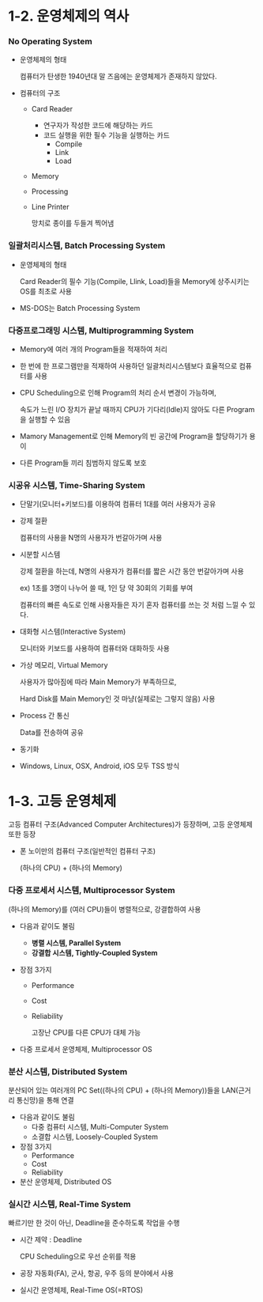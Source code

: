 # 1-2. 운영체제의 역사

### No Operating System

- 운영체제의 형태

  컴퓨터가 탄생한 1940년대 말 즈음에는 운영체제가 존재하지 않았다.

- 컴퓨터의 구조

  - Card Reader

    - 연구자가 작성한 코드에 해당하는 카드
    - 코드 실행을 위한 필수 기능을 실행하는 카드
      - Compile
      - Link
      - Load

  - Memory

  - Processing

  - Line Printer

    망치로 종이를 두들겨 찍어냄



### 일괄처리시스템, Batch Processing System

- 운영체제의 형태

  Card Reader의 필수 기능(Compile, Llink, Load)들을 Memory에 상주시키는 OS를 최초로 사용

- MS-DOS는 Batch Processing System



### 다중프로그래밍 시스템, Multiprogramming System

- Memory에 여러 개의 Program들을 적재하여 처리

- 한 번에 한 프로그램만을 적재하여 사용하던 일괄처리시스템보다 효율적으로 컴퓨터를 사용

- CPU Scheduling으로 인해 Program의 처리 순서 변경이 가능하며,

  속도가 느린 I/O 장치가 끝날 때까지 CPU가 기다리(Idle)지 않아도 다른 Program을 실행할 수 있음

- Mamory Management로 인해 Memory의 빈 공간에 Program을 할당하기가 용이

- 다른 Program들 끼리 침범하지 않도록 보호



### 시공유 시스템, Time-Sharing System

- 단말기(모니터+키보드)를 이용하여 컴퓨터 1대를 여러 사용자가 공유

- 강제 절환

  컴퓨터의 사용을 N명의 사용자가 번갈아가며 사용

- 시분할 시스템

  강제 절환을 하는데, N명의 사용자가 컴퓨터를 짧은 시간 동안 번갈아가며 사용

  ex) 1초를 3명이 나누어 쓸 때, 1인 당 약 30회의 기회를 부여

  컴퓨터의 빠른 속도로 인해 사용자들은 자기 혼자 컴퓨터를 쓰는 것 처럼 느낄 수 있다.

- 대화형 시스템(Interactive System)

  모니터와 키보드를 사용하여 컴퓨터와 대화하듯 사용

- 가상 메모리, Virtual Memory

  사용자가 많아짐에 따라 Main Memory가 부족하므로,

  Hard Disk를 Main Memory인 것 마냥(실제로는 그렇지 않음) 사용

- Process 간 통신

  Data를 전송하여 공유

- 동기화

- Windows, Linux, OSX, Android, iOS 모두 TSS 방식



# 1-3. 고등 운영체제

고등 컴퓨터 구조(Advanced Computer Architectures)가 등장하며, 고등 운영체제 또한 등장

- 폰 노이만의 컴퓨터 구조(일반적인 컴퓨터 구조)

  (하나의 CPU) + (하나의 Memory)



### 다중 프로세서 시스템, Multiprocessor System

(하나의 Memory)를 (여러 CPU)들이 병렬적으로, 강결합하여 사용

- 다음과 같이도 불림

  - **병렬 시스템, Parallel System**
  - **강결합 시스템, Tightly-Coupled System**

- 장점 3가지

  - Performance

  - Cost

  - Reliability

    고장난 CPU를 다른 CPU가 대체 가능

- 다중 프로세서 운영체제, Multiprocessor OS



### 분산 시스템, Distributed System

분산되어 있는 여러개의 PC Set((하나의 CPU) + (하나의 Memory))들을 LAN(근거리 통신망)을 통해 연결

- 다음과 같이도 불림
  - 다중 컴퓨터 시스템, Multi-Computer System
  - 소결합 시스템, Loosely-Coupled System
- 장점 3가지
  - Performance
  - Cost
  - Reliability
- 분산 운영체제, Distributed OS



### 실시간 시스템, Real-Time System

빠르기만 한 것이 아닌, Deadline을 준수하도록 작업을 수행

- 시간 제약 : Deadline

  CPU Scheduling으로 우선 순위를 적용

- 공장 자동화(FA), 군사, 항공, 우주 등의 분야에서 사용

- 실시간 운영체제, Real-Time OS(=RTOS)

